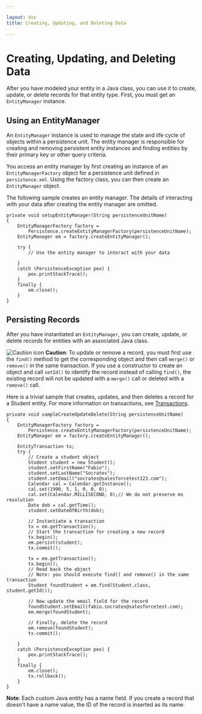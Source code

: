 ```yaml
---

layout: doc
title: Creating, Updating, and Deleting Data

---
```

# Creating, Updating, and Deleting Data

After you have modeled your entity in a Java class, you can
use it to create, update, or delete records for that entity type. First, you must get an <code>EntityManager</code>
instance.

## Using an EntityManager
An <code>EntityManager</code> instance is used to manage the state and life cycle of objects within a persistence unit. The entity manager
is responsible for creating and removing persistent entity instances and finding entities by their primary key or other query criteria.

You access an entity manager by first creating an instance of an <code>EntityManagerFactory</code> object for a persistence unit defined
in `persistence.xml`. Using the factory class, you can then create an <code>EntityManager</code> object.

The following sample creates an entity manager. The details of interacting with your data after creating the entity manager are omitted.

    private void setupEntityManager(String persistenceUnitName)
    {
        EntityManagerFactory factory =
            Persistence.createEntityManagerFactory(persistenceUnitName);
        EntityManager em = factory.createEntityManager();
    
        try {
            // Use the entity manager to interact with your data
    
        }
        catch (PersistenceException pex) {
            pex.printStackTrace();
        }
        finally {
            em.close();
        }
    }

## Persisting Records
After you have instantiated an <code>EntityManager</code>, you can create, update, or delete records for entities with an associated Java class.

<img src="http://na1.salesforce.com//img/help/helpWarning_icon.gif" alt="Caution icon" /> **Caution**: To update or remove a record, you must first use the <code>find()</code> method to get the corresponding object and then call <code>merge()</code> or <code>remove()</code> in the same transaction. If you use a constructor to create an object and call <code>setId()</code> to identify the record instead of calling <code>find()</code>, the existing record will not be updated with a <code>merge()</code> call or deleted with a <code>remove()</code> call.

Here is a trivial sample that creates, updates, and then deletes a record for a Student entity. For more information on transactions, see [Transactions](jpa-transactions).

    private void sampleCreateUpdateDelete(String persistenceUnitName)
    {
        EntityManagerFactory factory =
            Persistence.createEntityManagerFactory(persistenceUnitName);
        EntityManager em = factory.createEntityManager();
    
        EntityTransaction tx;
        try {
            // Create a student object
            Student student = new Student();
            student.setFirstName("Fabio");
            student.setLastName("Socrates");
            student.setEmail("socrates@salesforcetest123.com");
            Calendar cal = Calendar.getInstance();
            cal.set(1990, 5, 1, 0, 0, 0);
            cal.set(Calendar.MILLISECOND, 0);// We do not preserve ms resolution
            Date dob = cal.getTime();
            student.setDateOfBirth(dob);
    
            // Instantiate a transaction
            tx = em.getTransaction();
            // Start the transaction for creating a new record
            tx.begin();
            em.persist(student);
            tx.commit();
    
            tx = em.getTransaction();
            tx.begin();
            // Read back the object
            // Note: you should execute find() and remove() in the same transaction
            Student foundStudent = em.find(Student.class, student.getId());
            
            // Now update the email field for the record
            foundStudent.setEmail(fabio.socrates@salesforcetest.com);
            em.merge(foundStudent);
    
            // Finally, delete the record
            em.remove(foundStudent);
            tx.commit();
    
        }
        catch (PersistenceException pex) {
            pex.printStackTrace();
        }
        finally {
            em.close();
            tx.rollback();
        }
    }
    
**Note**: Each custom Java entity has a name field. If you create a record that doesn't have a name value, the ID of the
record is inserted as its name.